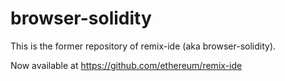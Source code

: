 # browser-solidity

This is the former  repository of remix-ide (aka browser-solidity).

Now available at https://github.com/ethereum/remix-ide
